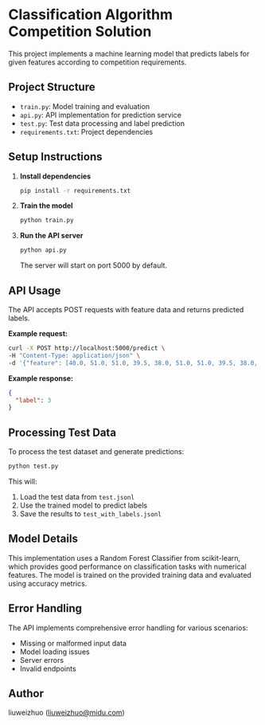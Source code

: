 # Classification Algorithm Competition Solution

This project implements a machine learning model that predicts labels for given features according to competition requirements.

## Project Structure

- `train.py`: Model training and evaluation
- `api.py`: API implementation for prediction service
- `test.py`: Test data processing and label prediction
- `requirements.txt`: Project dependencies

## Setup Instructions

1. **Install dependencies**

   ```bash
   pip install -r requirements.txt
   ```

2. **Train the model**

   ```bash
   python train.py
   ```

3. **Run the API server**

   ```bash
   python api.py
   ```

   The server will start on port 5000 by default.

## API Usage

The API accepts POST requests with feature data and returns predicted labels.

**Example request:**

```bash
curl -X POST http://localhost:5000/predict \
-H "Content-Type: application/json" \
-d '{"feature": [40.0, 51.0, 51.0, 39.5, 38.0, 51.0, 51.0, 39.5, 38.0, 51.0, 53.0, 41.5, 38.0, 49.5, 54.0, 42.5, 38.0, 51.5, 59.0, 44.0, 40.0, 53.5, 59.0, 44.0, 39.5, 53.5, 54.5, 43.5, 39.5, 53.5, 54.5, 43.5, 39.5, 53.5, 56.5, 43.5]}'
```

**Example response:**

```json
{
  "label": 3
}
```

## Processing Test Data

To process the test dataset and generate predictions:

```bash
python test.py
```

This will:
1. Load the test data from `test.jsonl`
2. Use the trained model to predict labels
3. Save the results to `test_with_labels.jsonl`

## Model Details

This implementation uses a Random Forest Classifier from scikit-learn, which provides good performance on classification tasks with numerical features. The model is trained on the provided training data and evaluated using accuracy metrics.

## Error Handling

The API implements comprehensive error handling for various scenarios:
- Missing or malformed input data
- Model loading issues
- Server errors
- Invalid endpoints

## Author

liuweizhuo (liuweizhuo@midu.com)
